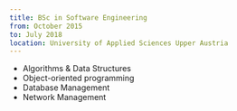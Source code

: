 ```yaml
---
title: BSc in Software Engineering
from: October 2015
to: July 2018
location: University of Applied Sciences Upper Austria
---
```


- Algorithms & Data Structures
- Object-oriented programming
- Database Management
- Network Management
